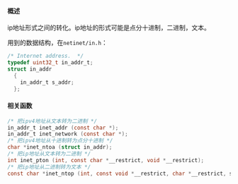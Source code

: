 #### 概述

ip地址形式之间的转化。ip地址的形式可能是点分十进制，二进制，文本。

用到的数据结构，在`netinet/in.h`：

```c
/* Internet address.  */
typedef uint32_t in_addr_t;
struct in_addr
  {
    in_addr_t s_addr;
  };
```

#### 相关函数

```c
/* 把ipv4地址从文本转为二进制 */
in_addr_t inet_addr (const char *);
in_addr_t inet_network (const char *);
/* 把ipv4地址从十进制转为点分十进制 */
char *inet_ntoa (struct in_addr);
/* 把ip地址从文本转为二进制 */
int inet_pton (int, const char *__restrict, void *__restrict);
/* 把ip地址从二进制转为文本 */
const char *inet_ntop (int, const void *__restrict, char *__restrict, socklen_t);
```

